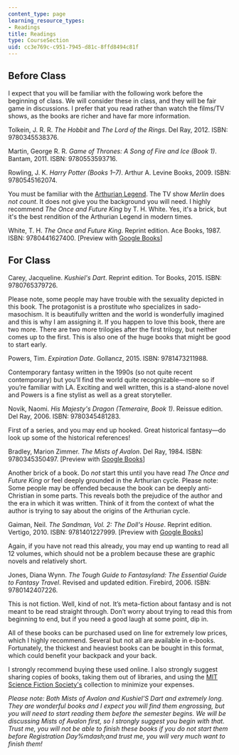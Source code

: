 ```yaml
---
content_type: page
learning_resource_types:
- Readings
title: Readings
type: CourseSection
uid: cc3e769c-c951-7945-d81c-8ffd8494c81f
---
```


Before Class
------------

I expect that you will be familiar with the following work before the beginning of class. We will consider these in class, and they will be fair game in discussions. I prefer that you read rather than watch the films/TV shows, as the books are richer and have far more information.

Tolkein, J. R. R. _The Hobbit_ and _The Lord of the Rings_. Del Ray, 2012. ISBN: 9780345538376.

Martin, George R. R. _Game of Thrones: A Song of Fire and Ice (Book 1)_. Bantam, 2011. ISBN: 9780553593716.

Rowling, J. K. _Harry Potter (Books 1–7)_. Arthur A. Levine Books, 2009. ISBN: 9780545162074.

You must be familiar with the [Arthurian Legend](https://www.britannica.com/topic/Arthurian-legend). The TV show _Merlin_ does _not count_. It does not give you the background you will need. I highly recommend _The Once and Future King_ by T. H. White. Yes, it's a brick, but it's the best rendition of the Arthurian Legend in modern times.

White, T. H. _The Once and Future King_. Reprint edition. Ace Books, 1987. ISBN: 9780441627400. \[Preview with [Google Books](https://books.google.com/books?id=WiqKox9nOgwC&lpg=PP1&pg=PP1#v=onepage&q&f=false)\]

For Class
---------

Carey, Jacqueline. _Kushiel's Dart_. Reprint edition. Tor Books, 2015. ISBN: 9780765379726.

Please note, some people may have trouble with the sexuality depicted in this book. The protagonist is a prostitute who specializes in sado-masochism. It is beautifully written and the world is wonderfully imagined and this is why I am assigning it. If you happen to love this book, there are two more. There are two more trilogies after the first trilogy, but neither comes up to the first. This is also one of the huge books that might be good to start early.

Powers, Tim. _Expiration Date_. Gollancz, 2015. ISBN: 9781473211988.

Contemporary fantasy written in the 1990s (so not quite recent contemporary) but you’ll find the world quite recognizable—more so if you’re familiar with LA. Exciting and well written, this is a stand-alone novel and Powers is a fine stylist as well as a great storyteller.

Novik, Naomi. _His Majesty's Dragon (Temeraire, Book 1)_. Reissue edition. Del Ray, 2006. ISBN: 9780345481283.

First of a series, and you may end up hooked. Great historical fantasy—do look up some of the historical references!

Bradley, Marion Zimmer. _The Mists of Avalon_. Del Ray, 1984. ISBN: 9780345350497. \[Preview with [Google Books](https://books.google.com/books?id=hPHO7A8n_Q0C&lpg=PP1&dq=the%20mists%20of%20avalon&pg=PP1#v=onepage&q&f=false)\]

Another brick of a book. Do _not_ start this until you have read _The Once and Future King_ or feel deeply grounded in the Arthurian cycle. Please note: Some people may be offended because the book can be deeply anti-Christian in some parts. This reveals both the prejudice of the author and the era in which it was written. Think of it from the context of what the author is trying to say about the origins of the Arthurian cycle.

Gaiman, Neil. _The Sandman, Vol. 2: The Doll's House_. Reprint edition. Vertigo, 2010. ISBN: 9781401227999. \[Preview with [Google Books](https://books.google.com/books?id=9e_jAAAAQBAJ&lpg=PA1&dq=the%20sandman%20vol.%202&pg=PA1#v=onepage&q&f=false)\]

Again, if you have not read this already, you may end up wanting to read all 12 volumes, which should not be a problem because these are graphic novels and relatively short.

Jones, Diana Wynn. _The Tough Guide to Fantasyland: The Essential Guide to Fantasy Travel_. Revised and updated edition. Firebird, 2006. ISBN: 9780142407226.

This is not fiction. Well, kind of not. It’s meta-fiction about fantasy and is not meant to be read straight through. Don’t worry about trying to read this from beginning to end, but if you need a good laugh at some point, dip in.

All of these books can be purchased used on line for extremely low prices, which I highly recommend. Several but not all are available in e-books. Fortunately, the thickest and heaviest books can be bought in this format, which could benefit your backpack and your back.

I strongly recommend buying these used online. I also strongly suggest sharing copies of books, taking them out of libraries, and using the [MIT Science Fiction Society's](http://mitsfs.mit.edu/) collection to minimize your expenses.

_Please note: Both Mists of Avalon and Kushiel’S Dart and extremely long. They are wonderful books and I expect you will find them engrossing, but you will need to start reading them before the semester begins. We will be discussing Mists of Avalon first, so I strongly suggest you begin with that. Trust me, you will not be able to finish these books if you do not start them before Registration Day%mdash;and trust me, you will very much want to finish them!_